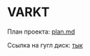 # VARKT

План проекта: [plan.md](plan.md)

Ссылка на гугл диск: [тык](https://drive.google.com/drive/folders/1qE9TLU7ivPpa1IFJmYV7tCVXrdXkD99Q?usp=sharing)
